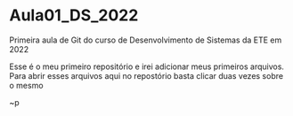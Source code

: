 # Aula01_DS_2022
Primeira aula de Git do curso de Desenvolvimento de Sistemas da ETE em 2022

Esse é o meu primeiro repositório e irei adicionar meus primeiros arquivos. Para abrir esses arquivos aqui no repostório basta clicar duas vezes sobre o mesmo

~p
